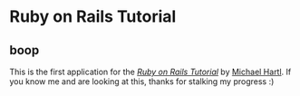 # Ruby on Rails Tutorial

## boop

This is the first application for the
[*Ruby on Rails Tutorial*](http://www.railstutorial.org/)
by [Michael Hartl](http://www.michaelhartl.com/). If you know me and are looking at this, thanks for stalking my progress :)
